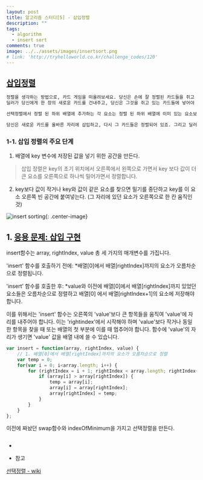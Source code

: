 ```yaml
---
layout: post
title: 알고리즘 스터디[5] - 삽입정렬
description: ""
tags:
  - algorithm
  - insert sort
comments: true
image: ../../assets/images/insertsort.png
# link: 'http://tryhelloworld.co.kr/challenge_codes/120'
---
```


## [삽입정렬](https://ko.khanacademy.org/computing/computer-science/algorithms/insertion-sort/a/insertion-sort)

```bash
정렬을 생각하는 방법으로, 카드 게임을 떠올려보세요. 당신은 손에 잘 정렬된 카드들을 쥐고 있습니다. 
딜러가 당신에게 한 장의 새로운 카드를 건내주고, 당신은 그것을 쥐고 있는 카드들에 넣어야 합니다. 새로 카드를 넣어도 카드 묶음은 잘 정렬되어 있어야 하죠. 

선택정렬에서 정렬 된 하위 배열에 추가하는 각 요소는 정렬 된 하위 배열에 이미 있는 요소보다 작지 않습니다. 하지만 위의 예시에서 볼 수 있듯이 새로운 카드는 이미 가지고 있는 것보다 작을 수 있기 때문에, 당신은 새 카드를 삽입할 맞는 자리를 찾기 위해 손에 든 각각의 카드와 새 카드를 일일이 비교해야 하죠. 

당신은 새로운 카드를 올바른 자리에 삽입하고, 다시 그 카드들은 정렬되어 있죠. 그리고 딜러는 다시 새로운 카드를 주고, 당신은 그 과정을 계속 반복합니다.
```

### 1-1. 삽입 정렬의 주요 단계

1. 배열에 key 변수에 저장된 값을 넣기 위한 공간을 만든다.
> 삽입 정렬은 key의 초기 위치에서 오른쪽에서 왼쪽으로 가면서 key 보다 값이 더 큰 요소를 오른쪽으로 하나씩 밀어가면서 정렬합니다.

2. key보다 값이 작거나 key와 값이 같은 요소를 찾으면 밀기를 중단하고 key를 이 요소 오른쪽 빈 공간에 붙여넣는다. (그 자리에 있던 요소가 오른쪽으로 한 칸 움직인 것)

![insert sorting](../../assets/images/insertsort.png){: .center-image}

## 1. [응용 문제: 삽입 구현](https://ko.khanacademy.org/computing/computer-science/algorithms/insertion-sort/p/challenge-implement-insert)

insert함수는 array, rightIndex, value 총 세 가지의 매개변수를 가집니다.

'insert' 함수를 호출하기 전에:
*배열[0]에서 배열[rightIndex]까지의 요소가 오름차순으로 정렬됩니다.

'insert' 함수를 호출한 후:
*value와 이전에 배열[0]에서 배열[rightIndex]까지 있었던 요소들은 오름차순으로 정렬하고 배열[0] 에서 배열[rightIndex+1]의 요소에 저장해야 합니다.

이를 위해서는 'insert' 함수는 오른쪽의 'value'보다 큰 항목들을 움직여 'value'에 자리를 내주어야 합니다. 이는 'rightindex'에서 시작해야 하며 'value'보다 작거나 동일한 항목을 찾을 때 또는 배열의 첫 부분에 이를 때 멈추어야 합니다. 함수에 'value'의 자리가 생기면 'value' 값을 배열 내에 쓸 수 있습니다.

```javascript
var insert = function(array, rightIndex, value) {
    // 1. 배열[0]에서 배열[rightIndex]까지의 요소가 오름차순으로 정렬
    var temp = 0;
    for(var i = 0; i<array.length; i++) {
        for (rightIndex = i + 1; rightIndex < array.length; rightIndex++) {
            if (array[i] > array[rightIndex]) {
	            temp = array[i];
	            array[i] = array[rightIndex];
	            array[rightIndex] = temp;
            }
	    }
    }
};
```

이전에 짜놨던 swap함수와 indexOfMinimum을 가지고 선택정렬을 만든다.

```javascript

```
* 

* 참고 

[선택정렬 - wiki](https://ko.wikipedia.org/wiki/%EC%84%A0%ED%83%9D_%EC%A0%95%EB%A0%AC)